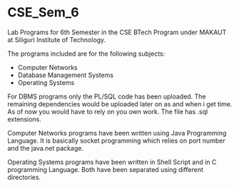 # CSE_Sem_6
Lab Programs for 6th Semester in the CSE BTech Program under MAKAUT at Siliguri Institute of Technology.

The programs included are for the following subjects:
* Computer Networks
* Database Management Systems
* Operating Systems

For DBMS programs only the PL/SQL code has been uploaded. The remaining dependencies would be uploaded later on as and when i get time. As of now you would have to rely on you own work. The file has .sql extensions.

Computer Networks programs have been written using Java Programming Language. It is basically socket programming which relies on port number and the java.net package.

Operating Systems programs have been written in Shell Script and in C programming Language. Both have been separated using different directories. 
